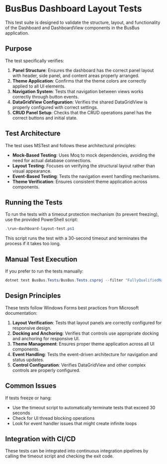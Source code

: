 # BusBus Dashboard Layout Tests

This test suite is designed to validate the structure, layout, and functionality of the Dashboard and DashboardView components in the BusBus application.

## Purpose

The test specifically verifies:

1. **Panel Structure**: Ensures the dashboard has the correct panel layout with header, side panel, and content areas properly arranged.
2. **Theme Application**: Confirms that the theme colors are correctly applied to all UI elements.
3. **Navigation System**: Tests that navigation between views works correctly through button events.
4. **DataGridView Configuration**: Verifies the shared DataGridView is properly configured with correct settings.
5. **CRUD Panel Setup**: Checks that the CRUD operations panel has the correct buttons and initial state.

## Test Architecture

The test uses MSTest and follows these architectural principles:

- **Mock-Based Testing**: Uses Moq to mock dependencies, avoiding the need for actual database connections.
- **Layout Testing**: Focuses on verifying the structural layout rather than visual appearance.
- **Event-Based Testing**: Tests the navigation event handling mechanisms.
- **Theme Verification**: Ensures consistent theme application across components.

## Running the Tests

To run the tests with a timeout protection mechanism (to prevent freezing), use the provided PowerShell script:

```powershell
.\run-dashboard-layout-test.ps1
```

This script runs the test with a 30-second timeout and terminates the process if it takes too long.

## Manual Test Execution

If you prefer to run the tests manually:

```powershell
dotnet test BusBus.Tests/BusBus.Tests.csproj --filter "FullyQualifiedName~DashboardLayoutTests"
```

## Design Principles

These tests follow Windows Forms best practices from Microsoft documentation:

1. **Layout Verification**: Tests that layout panels are correctly configured for responsive design.
2. **Docking and Anchoring**: Verifies that controls use appropriate docking and anchoring for responsive UI.
3. **Theme Management**: Ensures proper theme application across all UI components.
4. **Event Handling**: Tests the event-driven architecture for navigation and status updates.
5. **Control Configuration**: Verifies DataGridView and other complex controls are properly configured.

## Common Issues

If tests freeze or hang:
- Use the timeout script to automatically terminate tests that exceed 30 seconds
- Check for UI thread blocking operations
- Look for event handler issues that might create infinite loops

## Integration with CI/CD

These tests can be integrated into continuous integration pipelines by calling the timeout script and checking the exit code.
